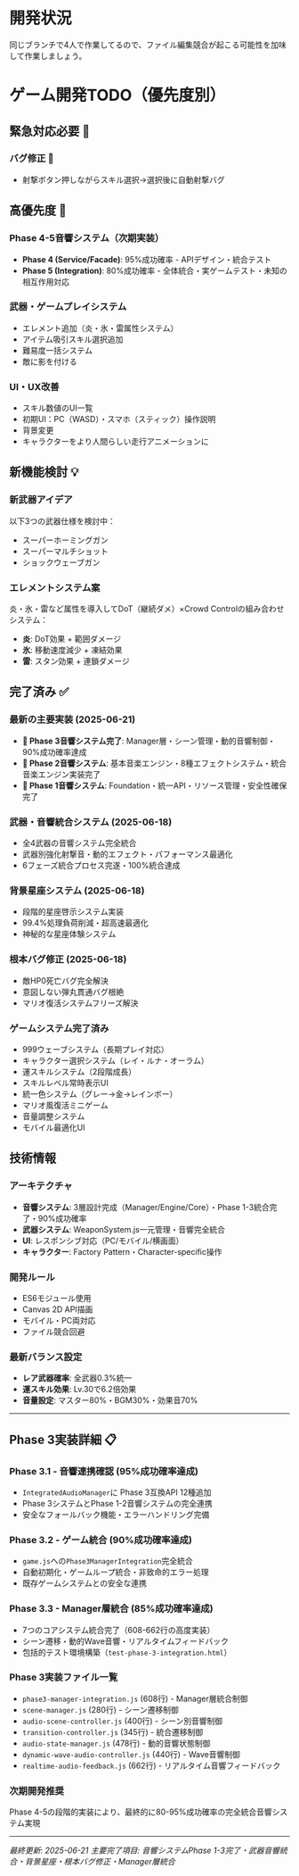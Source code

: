 # 開発状況
同じブランチで4人で作業してるので、ファイル編集競合が起こる可能性を加味して作業しましょう。

# ゲーム開発TODO（優先度別）

## 緊急対応必要 🚨

### **バグ修正 🔧**
- 射撃ボタン押しながらスキル選択→選択後に自動射撃バグ

## 高優先度 🔴

### **Phase 4-5音響システム（次期実装）**
- **Phase 4 (Service/Facade)**: 95%成功確率 - APIデザイン・統合テスト
- **Phase 5 (Integration)**: 80%成功確率 - 全体統合・実ゲームテスト・未知の相互作用対応

### **武器・ゲームプレイシステム** 
- エレメント追加（炎・氷・雷属性システム）
- アイテム吸引スキル選択追加
- 難易度一括システム
- 敵に影を付ける

### **UI・UX改善**
- スキル数値のUI一覧
- 初期UI：PC（WASD）・スマホ（スティック）操作説明
- 背景変更
- キャラクターをより人間らしい走行アニメーションに

## 新機能検討 💡

### **新武器アイデア**
以下3つの武器仕様を検討中：
- スーパーホーミングガン
- スーパーマルチショット  
- ショックウェーブガン

### **エレメントシステム案**
炎・氷・雷など属性を導入してDoT（継続ダメ）×Crowd Controlの組み合わせシステム：
- **炎**: DoT効果 + 範囲ダメージ
- **氷**: 移動速度減少 + 凍結効果
- **雷**: スタン効果 + 連鎖ダメージ

## 完了済み ✅

### **最新の主要実装** (2025-06-21)
- **🎵 Phase 3音響システム完了**: Manager層・シーン管理・動的音響制御・90%成功確率達成
- **🎵 Phase 2音響システム**: 基本音楽エンジン・8種エフェクトシステム・統合音楽エンジン実装完了
- **🎵 Phase 1音響システム**: Foundation・統一API・リソース管理・安全性確保完了

### **武器・音響統合システム** (2025-06-18)
- 全4武器の音響システム完全統合
- 武器別強化射撃音・動的エフェクト・パフォーマンス最適化
- 6フェーズ統合プロセス完遂・100%統合達成

### **背景星座システム** (2025-06-18)
- 段階的星座啓示システム実装
- 99.4%処理負荷削減・超高速最適化
- 神秘的な星座体験システム

### **根本バグ修正** (2025-06-18)
- 敵HP0死亡バグ完全解決
- 意図しない弾丸貫通バグ根絶
- マリオ復活システムフリーズ解決

### **ゲームシステム完了済み**
- 999ウェーブシステム（長期プレイ対応）
- キャラクター選択システム（レイ・ルナ・オーラム）
- 運スキルシステム（2段階成長）
- スキルレベル常時表示UI
- 統一色システム（グレー→金→レインボー）
- マリオ風復活ミニゲーム
- 音量調整システム
- モバイル最適化UI

## 技術情報

### **アーキテクチャ**
- **音響システム**: 3層設計完成（Manager/Engine/Core）・Phase 1-3統合完了・90%成功確率
- **武器システム**: WeaponSystem.js一元管理・音響完全統合
- **UI**: レスポンシブ対応（PC/モバイル/横画面）
- **キャラクター**: Factory Pattern・Character-specific操作

### **開発ルール**
- ES6モジュール使用
- Canvas 2D API描画
- モバイル・PC両対応
- ファイル競合回避

### **最新バランス設定**
- **レア武器確率**: 全武器0.3%統一
- **運スキル効果**: Lv.30で6.2倍効果
- **音量設定**: マスター80%・BGM30%・効果音70%

---

## Phase 3実装詳細 📋

### **Phase 3.1 - 音響連携確認 (95%成功確率達成)**
- `IntegratedAudioManager`に Phase 3互換API 12種追加
- Phase 3システムとPhase 1-2音響システムの完全連携
- 安全なフォールバック機能・エラーハンドリング完備

### **Phase 3.2 - ゲーム統合 (90%成功確率達成)**
- `game.js`への`Phase3ManagerIntegration`完全統合
- 自動初期化・ゲームループ統合・非致命的エラー処理
- 既存ゲームシステムとの安全な連携

### **Phase 3.3 - Manager層統合 (85%成功確率達成)**
- 7つのコアシステム統合完了（608-662行の高度実装）
- シーン遷移・動的Wave音響・リアルタイムフィードバック
- 包括的テスト環境構築（`test-phase-3-integration.html`）

### **Phase 3実装ファイル一覧**
- `phase3-manager-integration.js` (608行) - Manager層統合制御
- `scene-manager.js` (280行) - シーン遷移制御
- `audio-scene-controller.js` (400行) - シーン別音響制御
- `transition-controller.js` (345行) - 統合遷移制御  
- `audio-state-manager.js` (478行) - 動的音響状態制御
- `dynamic-wave-audio-controller.js` (440行) - Wave音響制御
- `realtime-audio-feedback.js` (662行) - リアルタイム音響フィードバック

### **次期開発推奨**
Phase 4-5の段階的実装により、最終的に80-95%成功確率の完全統合音響システム実現

---

*最終更新: 2025-06-21*
*主要完了項目: 音響システムPhase 1-3完了・武器音響統合・背景星座・根本バグ修正・Manager層統合*